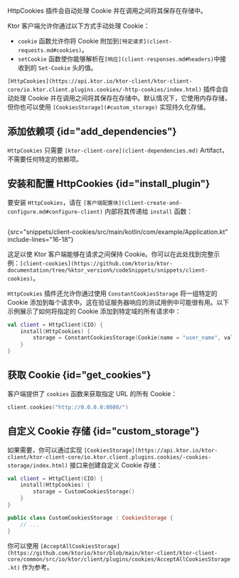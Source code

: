 [//]: # (title: Cookie)

<primary-label ref="client-plugin"/>

<tldr>
<var name="example_name" value="client-cookies"/>
<include from="lib.topic" element-id="download_example"/>
</tldr>

<link-summary>
HttpCookies 插件会自动处理 Cookie 并在调用之间将其保存在存储中。
</link-summary>

Ktor 客户端允许你通过以下方式手动处理 Cookie：
* `cookie` 函数允许你将 Cookie 附加到`[特定请求](client-requests.md#cookies)`。
* `setCookie` 函数使你能够解析在`[响应](client-responses.md#headers)`中接收到的 `Set-Cookie` 头的值。

`[HttpCookies](https://api.ktor.io/ktor-client/ktor-client-core/io.ktor.client.plugins.cookies/-http-cookies/index.html)` 插件会自动处理 Cookie 并在调用之间将其保存在存储中。默认情况下，它使用内存存储，但你也可以使用 `[CookiesStorage](#custom_storage)` 实现持久化存储。

## 添加依赖项 {id="add_dependencies"}
`HttpCookies` 只需要 `[ktor-client-core](client-dependencies.md)` Artifact，不需要任何特定的依赖项。

## 安装和配置 HttpCookies {id="install_plugin"}

要安装 `HttpCookies`，请在 `[客户端配置块](client-create-and-configure.md#configure-client)` 内部将其传递给 `install` 函数：
```kotlin
```
{src="snippets/client-cookies/src/main/kotlin/com/example/Application.kt" include-lines="16-18"}

这足以使 Ktor 客户端能够在请求之间保持 Cookie。你可以在此处找到完整示例：`[client-cookies](https://github.com/ktorio/ktor-documentation/tree/%ktor_version%/codeSnippets/snippets/client-cookies)`。

`HttpCookies` 插件还允许你通过使用 `ConstantCookiesStorage` 将一组特定的 Cookie 添加到每个请求中。这在验证服务器响应的测试用例中可能很有用。以下示例展示了如何将指定的 Cookie 添加到特定域的所有请求中：

```kotlin
val client = HttpClient(CIO) {
    install(HttpCookies) {
        storage = ConstantCookiesStorage(Cookie(name = "user_name", value = "jetbrains", domain = "0.0.0.0"))
    }
}
```

## 获取 Cookie {id="get_cookies"}

客户端提供了 `cookies` 函数来获取指定 URL 的所有 Cookie：

```kotlin
client.cookies("http://0.0.0.0:8080/")
```

## 自定义 Cookie 存储 {id="custom_storage"}

如果需要，你可以通过实现 `[CookiesStorage](https://api.ktor.io/ktor-client/ktor-client-core/io.ktor.client.plugins.cookies/-cookies-storage/index.html)` 接口来创建自定义 Cookie 存储：

```kotlin
val client = HttpClient(CIO) {
    install(HttpCookies) {
        storage = CustomCookiesStorage()
    }
}

public class CustomCookiesStorage : CookiesStorage {
    // ...
}
```

你可以使用 `[AcceptAllCookiesStorage](https://github.com/ktorio/ktor/blob/main/ktor-client/ktor-client-core/common/src/io/ktor/client/plugins/cookies/AcceptAllCookiesStorage.kt)` 作为参考。